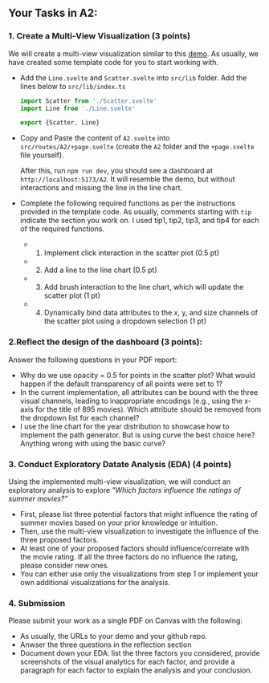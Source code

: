 ## Your Tasks in A2:

### 1. Create a Multi-View Visualization (3 points)

We will create a multi-view visualization similar to this [demo](https://qianwen.info/my-vis-5609/A2).
As usually, we have created some template code for you to start working with.

- Add the `Line.svelte` and `Scatter.svelte` into `src/lib` folder. Add the lines below to `src/lib/index.ts`
  ```ts
  import Scatter from './Scatter.svelte'
  import Line from './Line.svelte'

  export {Scatter, Line}
  ```
- Copy and Paste the content of `A2.svelte` into `src/routes/A2/+page.svelte` (create the `A2` folder and the `+page.svelte` file yourself).

  After this, run `npm run dev`, you should see a dashboard at `http://localhost:5173/A2`. It will resemble the demo, but without interactions and missing the line in the line chart.

- Complete the following required functions as per the instructions provided in the template code. As usually, comments starting with `tip` indicate the section you work on. I used tip1, tip2, tip3, and tip4 for each of the required functions.
  - 1. Implement click interaction in the scatter plot (0.5 pt)  
  - 2. Add a line to the line chart (0.5 pt)
  - 3. Add brush interaction to the line chart, which will update the scatter plot (1 pt)
  - 4. Dynamically bind data attributes to the x, y, and size channels of the scatter plot using a dropdown selection (1 pt)

### 2.Reflect the design of the dashboard (3 points):

Answer the following questions in your PDF report:
- Why do we use opacity = 0.5 for points in the scatter plot? What would happen if the default transparency of all points were set to 1?
- In the current implementation, all attributes can be bound with the three visual channels, leading to inappropriate encodings (e.g., using the x-axis for the title of 895 movies). Which attribute should be removed from the dropdown list for each channel?
- I use the line chart for the year distribution to showcase how to implement the path generator. But is using curve the best choice here? Anything wrong with using the basic curve?


### 3. Conduct Exploratory Datate Analysis (EDA) (4 points)
Using the implemented multi-view visualization, we will conduct an exploratory analysis to explore *"Which factors influence the ratings of summer movies?"*

- First, please list three potential factors that might influence the rating of summer movies based on your prior knowledge or intuition. 
- Then, use the multi-view visualization to investigate the influence of the three proposed factors.
- At least one of your proposed factors should influence/correlate with the movie rating. If all the three factors do no influence the rating, please consider new ones.
- You can either use only the visualizations from step 1 or implement your own additional visualizations for the analysis.

### 4. Submission
Please submit your work as a single PDF on Canvas with the following:
- As usually, the URLs to your demo and your github repo.
- Anwser the three questions in the reflection section
- Document down your EDA: list the three factors you considered, provide screenshots of the visual analytics for each factor, and provide a paragraph for each factor to explain the analysis and your conclusion.
